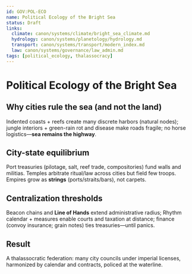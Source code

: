 ```yaml
---
id: GOV:POL-ECO
name: Political Ecology of the Bright Sea
status: Draft
links:
  climate: canon/systems/climate/bright_sea_climate.md
  hydrology: canon/systems/planetology/hydrology.md
  transport: canon/systems/transport/modern_index.md
  law: canon/systems/governance/law_admin.md
tags: [political_ecology, thalassocracy]
---
```


# Political Ecology of the Bright Sea

## Why cities rule the sea (and not the land)
Indented coasts + reefs create many discrete harbors (natural nodes); jungle interiors + green-rain rot and disease make roads fragile; no horse logistics—**sea remains the highway**.

## City-state equilibrium
Port treasuries (pilotage, salt, reef trade, compositories) fund walls and militias. Temples arbitrate ritual/law across cities but field few troops. Empires grow as **strings** (ports/straits/bars), not carpets.

## Centralization thresholds
Beacon chains and **Line of Hands** extend administrative radius; Rhythm calendar + measures enable courts and taxation at distance; finance (convoy insurance; grain notes) ties treasuries—until panics.

## Result
A thalassocratic federation: many city councils under imperial licenses, harmonized by calendar and contracts, policed at the waterline.
